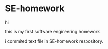 # SE-homework

hi

this is my first software engineering homework

i commited text file in SE-homework respository.
